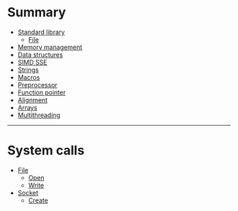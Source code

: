 # Summary

- [Standard library]()
  - [File]()
- [Memory management](./memory-management.md)
- [Data structures](./data-structures.md)
- [SIMD SSE](./simd-sse.md)
- [Strings](./strings.md)
- [Macros](./macros.md)
- [Preprocessor]()
- [Function pointer](./function-pointer.md)
- [Alignment](./alignment.md)
- [Arrays](./arrays.md)
- [Multithreading](./multithreading.md)

---

# System calls

- [File]()
  - [Open](./system-calls/open.md)
  - [Write](./system-calls/write.md)
- [Socket]()
  - [Create](./system-calls/socket/create.md)